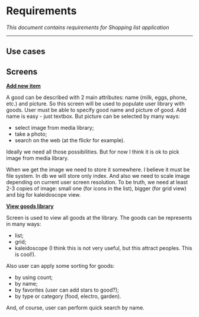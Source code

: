 # Requirements #

_This document contains requirements for Shopping list application_


---


## Use cases ##

## Screens ##

<u><b>Add new item</b></u>

A good can be described with 2 main attributes: name (milk, eggs, phone, etc.)
and picture. So this screen will be used to populate user library with goods.
User must be able to specify good name and picture of good.
Add name is easy - just textbox. But picture can be selected by many ways:

  * select image from media library;
  * take a photo;
  * search on the web (at the flickr for example).

Ideally we need all those possibilities. But for now I think it is ok
to pick image from media library.

When we get the image we need to store it somewhere. I believe it must be
file system. In db we will store only index. And also we need to scale image
depending on current user screen resolution. To be truth, we need at least 2-3
copies of image: small one (for icons in the list), bigger (for grid view) and
big for kaleidoscope view.

<u><b>View goods library</b></u>

Screen is used to view all goods at the library. The goods can be represents
in many ways:

  * list;
  * grid;
  * kaleidoscope (I think this is not very useful, but this attract peoples. This is cool!).

Also user can apply some sorting for goods:

  * by using count;
  * by name;
  * by favorites (user can add stars to good?);
  * by type or category (food, electro, garden).

And, of course, user can perform quick search by name.
